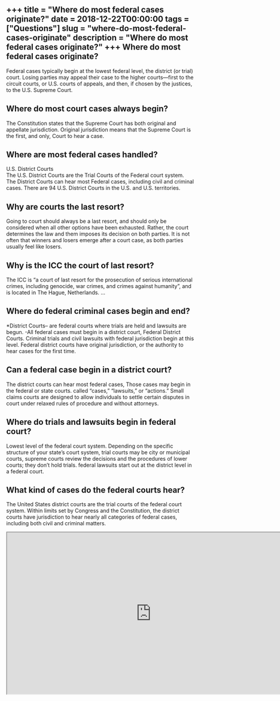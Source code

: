 +++
title = "Where do most federal cases originate?"
date = 2018-12-22T00:00:00
tags = ["Questions"]
slug = "where-do-most-federal-cases-originate"
description = "Where do most federal cases originate?"
+++
Where do most federal cases originate?
--------------------------------------

Federal cases typically begin at the lowest federal level, the district (or trial) court. Losing parties may appeal their case to the higher courts—first to the circuit courts, or U.S. courts of appeals, and then, if chosen by the justices, to the U.S. Supreme Court.

Where do most court cases always begin?
---------------------------------------

The Constitution states that the Supreme Court has both original and appellate jurisdiction. Original jurisdiction means that the Supreme Court is the first, and only, Court to hear a case.

Where are most federal cases handled?
-------------------------------------

U.S. District Courts  
The U.S. District Courts are the Trial Courts of the Federal court system. The District Courts can hear most Federal cases, including civil and criminal cases. There are 94 U.S. District Courts in the U.S. and U.S. territories.

Why are courts the last resort?
-------------------------------

Going to court should always be a last resort, and should only be considered when all other options have been exhausted. Rather, the court determines the law and them imposes its decision on both parties. It is not often that winners and losers emerge after a court case, as both parties usually feel like losers.

Why is the ICC the court of last resort?
----------------------------------------

The ICC is “a court of last resort for the prosecution of serious international crimes, including genocide, war crimes, and crimes against humanity”, and is located in The Hague, Netherlands. …

Where do federal criminal cases begin and end?
----------------------------------------------

\*District Courts– are federal courts where trials are held and lawsuits are begun. -All federal cases must begin in a district court, Federal District Courts. Criminal trials and civil lawsuits with federal jurisdiction begin at this level. Federal district courts have original jurisdiction, or the authority to hear cases for the first time.

Can a federal case begin in a district court?
---------------------------------------------

The district courts can hear most federal cases, Those cases may begin in the federal or state courts. called “cases,” “lawsuits,” or “actions.” Small claims courts are designed to allow individuals to settle certain disputes in court under relaxed rules of procedure and without attorneys.

Where do trials and lawsuits begin in federal court?
----------------------------------------------------

Lowest level of the federal court system. Depending on the specific structure of your state’s court system, trial courts may be city or municipal courts, supreme courts review the decisions and the procedures of lower courts; they don’t hold trials. federal lawsuits start out at the district level in a federal court.

What kind of cases do the federal courts hear?
----------------------------------------------

The United States district courts are the trial courts of the federal court system. Within limits set by Congress and the Constitution, the district courts have jurisdiction to hear nearly all categories of federal cases, including both civil and criminal matters.

<iframe allow="accelerometer; autoplay; clipboard-write; encrypted-media; gyroscope; picture-in-picture" allowfullscreen="" class="__youtube_prefs__  epyt-is-override  no-lazyload" data-no-lazy="1" data-origheight="433" data-origwidth="770" data-skipgform_ajax_framebjll="" height="433" id="_ytid_33700" loading="lazy" src="https://www.youtube.com/embed/H031PudcmZo?enablejsapi=1&autoplay=0&cc_load_policy=0&cc_lang_pref=&iv_load_policy=1&loop=0&modestbranding=0&rel=1&fs=1&playsinline=0&autohide=2&theme=dark&color=red&controls=1&" title="YouTube player" width="770"></iframe>